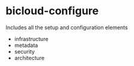 # bicloud-configure
Includes all the setup and configuration elements

- infrastructure
- metadata
- security
- architecture
